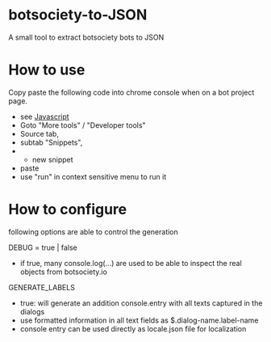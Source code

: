 # botsociety-to-JSON
A small tool to extract botsociety bots to JSON

# How to use

Copy paste the following code into chrome console when on a bot project page. 
- see [Javascript](create-JSON-from-bot.js)
- Goto "More tools" / "Developer tools"
- Source tab, 
- subtab "Snippets", 
- + new snippet
- paste
- use "run" in context sensitive menu to run it

# How to configure

following options are able to control the generation

DEBUG = true | false
- if true, many console.log(...) are used to be able to inspect the real objects from botsociety.io

GENERATE_LABELS
- true: will generate an addition console.entry with all texts captured in the dialogs
- use formatted information in all text fields as $.dialog-name.label-name
- console entry can be used directly as locale.json file for localization
